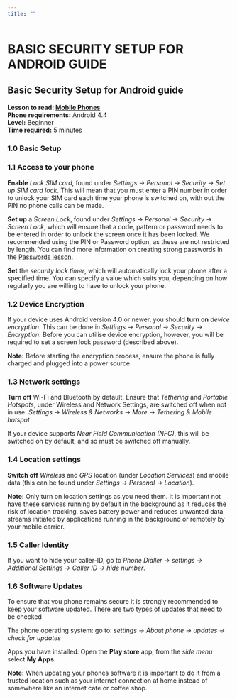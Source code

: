 ```yaml
---
title: ""
---
```

# BASIC SECURITY SETUP FOR ANDROID GUIDE

## Basic Security Setup for Android guide

**Lesson to read: [Mobile Phones](umbrella://lesson/mobile-phones)**  
**Phone requirements:** Android 4.4  
**Level:** Beginner  
**Time required:** 5 minutes

### 1.0 Basic Setup

### 1.1 Access to your phone

**Enable** _Lock SIM card_, found under _Settings -> Personal -> Security -> Set up SIM card lock_. This will mean that you must enter a PIN number in order to unlock your SIM card each time your phone is switched on, with out the PIN no phone calls can be made.

**Set up** a _Screen Lock_, found under _Settings -> Personal -> Security -> Screen Lock_, which will ensure that a code, pattern or password needs to be entered in order to unlock the screen once it has been locked. We recommended using the PIN or Password option, as these are not restricted by length. You can find more information on creating strong passwords in the [Passwords lesson](umbrella://lesson/passwords).

**Set** the _security lock timer_, which will automatically lock your phone after a specified time. You can specify a value which suits you, depending on how regularly you are willing to have to unlock your phone.

### 1.2 Device Encryption

If your device uses Android version 4.0 or newer, you should **turn on** _device encryption_. This can be done in _Settings -> Personal -> Security -> Encryption_. Before you can utilise device encryption, however, you will be required to set a screen lock password (described above).

**Note:** Before starting the encryption process, ensure the phone is fully charged and plugged into a power source.

### 1.3 Network settings

**Turn off** Wi-Fi and Bluetooth by default. Ensure that _Tethering_ and _Portable Hotspots_, under Wireless and Network Settings, are switched off when not in use. _Settings -> Wireless & Networks -> More -> Tethering & Mobile hotspot_

If your device supports _Near Field Communication (NFC)_, this will be switched on by default, and so must be switched off manually.

### 1.4 Location settings

**Switch off** _Wireless_ and _GPS_ location (under _Location Services_) and mobile data (this can be found under _Settings -> Personal -> Location_).

**Note:** Only turn on location settings as you need them. It is important not have these services running by default in the background as it reduces the risk of location tracking, saves battery power and reduces unwanted data streams initiated by applications running in the background or remotely by your mobile carrier.

### 1.5 Caller Identity

If you want to hide your caller-ID, go to _Phone Dialler -> settings -> Additional Settings -> Caller ID -> hide number_.

### 1.6 Software Updates

To ensure that you phone remains secure it is strongly recommended to keep your software updated. There are two types of updates that need to be checked

The phone operating system: go to: _settings -> About phone -> updates -> check for updates_

Apps you have installed: Open the **Play store** app, from the _side menu_ select **My Apps**.

**Note:** When updating your phones software it is important to do it from a trusted location such as your internet connection at home instead of somewhere like an internet cafe or coffee shop.